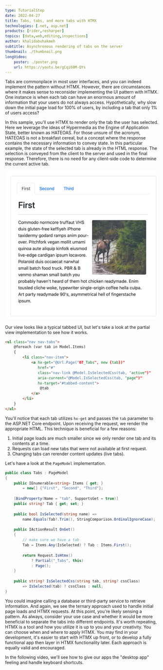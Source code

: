 ```yaml
---
type: TutorialStep
date: 2022-04-27
title: Tabs, tabs, and more tabs with HTMX
technologies: [.net, asp.net]
products: [rider,resharper]
topics: [data,web,editing,inspections]
author: khalidabuhakmeh
subtitle: Asynchronous rendering of tabs on the server
thumbnail: ./thumbnail.png
longVideo:
    poster: ./poster.png
    url: https://youtu.be/gCqi60M-QYs
---
```


Tabs are commonplace in most user interfaces, and you can indeed implement the pattern without HTMX. However, there are circumstances where it makes sense to reconsider implementing the UI pattern with HTMX. One instance is when each tab can have an enormous amount of information that your users do not always access. Hypothetically, why slow down the initial page load for 100% of users, by including a tab that only 1% of users access? 

In this sample, you'll use HTMX to render only the tab the user has selected. Here we leverage the ideas of Hypermedia as the Engine of Application State, better known as HATEOAS. For those unsure of the acronym, HATEOAS is not a breakfast cereal, but a concept where the response contains the necessary information to convey state. In this particular example, the state of the selected tab is already in the HTML response. The selection is conveyed from the client to the server and used in the final response. Therefore, there is no need for any client-side code to determine the current active tab. 

![Active Tab Shown as First Tab](img.png)

Our view looks like a typical tabbed UI, but let's take a look at the partial view implementation to see how it works.

```html
<ul class="nav nav-tabs">
    @foreach (var tab in Model.Items)
    {
        <li class="nav-item">
            <a hx-get="@Url.Page("07_Tabs", new {tab})"
               href="#"
               class="nav-link @Model.IsSelectedCss(tab, "active")"
               aria-current="@Model.IsSelectedCss(tab, "page")"
               hx-target="#tabbed-content">
                @tab
            </a>
        </li>
    }
</ul>
```

You'll notice that each tab utilizes `hx-get` and passes the `tab` parameter to the ASP.NET Core endpoint. Upon receiving the request, we render the appropriate HTML. This technique is beneficial for a few reasons:

1. Initial page loads are much smaller since we only render one tab and its contents at a time.
1. Requests can load new tabs that were not available at first request.
1. Changing tabs can rerender content updates (live tabs).

Let's have a look at the `PageModel` implementation.

```csharp
public class Tabs : PageModel
{
    public IEnumerable<string> Items { get; }
        = new[] {"First", "Second", "Third"};
    
    [BindProperty(Name = "tab", SupportsGet = true)]
    public string? Tab { get; set; }

    public bool IsSelected(string name) => 
        name.Equals(Tab?.Trim(), StringComparison.OrdinalIgnoreCase);

    public IActionResult OnGet()
    {
        // make sure we have a tab
        Tab = Items.Any(IsSelected) ? Tab : Items.First();
        
        return Request.IsHtmx()
            ? Partial("_Tabs", this)
            : Page();
    }

    public string? IsSelectedCss(string tab, string? cssClass)
        => IsSelected(tab) ? cssClass : null;
}
```

You could imagine calling a database or third-party service to retrieve information. And again, we see the ternary approach used to handle initial page loads and HTMX requests. At this point, you're likely sensing a pattern. As always, consider your use case and whether it would be more beneficial to separate the tabs into different endpoints. It's worth repeating, HTMX is a tool and how you utilize it is up to you and your creativity. You can choose when and where to apply HTMX. You may find in your development, it's easier to start with HTMX up front, or to develop a fully functional app then layer in HTMX functionality later. Each approach is equally valid and encouraged.

In the following video, we'll see how to give our apps the "desktop app" feeling and handle keyboard shortcuts. 